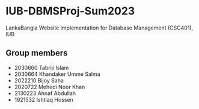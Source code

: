 # IUB-DBMSProj-Sum2023
LankaBangla Website Implementation for Database Management (CSC401), IUB

## Group members
 - 2030660	Tabriji Islam
 - 2030664	Khandaker Umme Salma
 - 2022210	Bijoy Saha
 - 2020722	Mehedi Noor Khan
 - 2130223	Ahnaf Abdullah
 - 1921532	Ishtiaq Hossen
